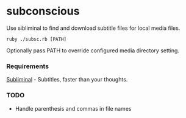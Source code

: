 # subconscious
Use sibliminal to find and download subtitle files for local media files.


`ruby ./subsc.rb [PATH]`

Optionally pass PATH to override configured media directory setting.

### Requirements
[Subliminal](https://github.com/Diaoul/subliminal) - Subtitles, faster than your thoughts.


### TODO
* Handle parenthesis and commas in file names
